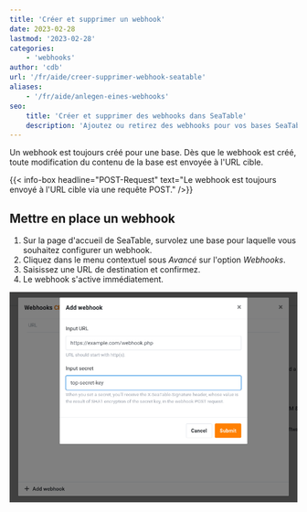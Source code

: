 ```yaml
---
title: 'Créer et supprimer un webhook'
date: 2023-02-28
lastmod: '2023-02-28'
categories:
    - 'webhooks'
author: 'cdb'
url: '/fr/aide/creer-supprimer-webhook-seatable'
aliases:
    - '/fr/aide/anlegen-eines-webhooks'
seo:
    title: 'Créer et supprimer des webhooks dans SeaTable'
    description: 'Ajoutez ou retirez des webhooks pour vos bases SeaTable : saisissez l’URL, activez la collecte automatique et bénéficiez d’un contrôle total sur les notifications.'
---
```


Un webhook est toujours créé pour une base. Dès que le webhook est créé, toute modification du contenu de la base est envoyée à l'URL cible.

{{< info-box headline="POST-Request" text="Le webhook est toujours envoyé à l'URL cible via une requête POST." />}}

## Mettre en place un webhook

1. Sur la page d'accueil de SeaTable, survolez une base pour laquelle vous souhaitez configurer un webhook.
2. Cliquez dans le menu contextuel sous _Avancé_ sur l'option _Webhooks_.
3. Saisissez une URL de destination et confirmez.
4. Le webhook s'active immédiatement.

![Formulaire de création d'un webhook dans SeaTable](images/seatable-webhook.png)

